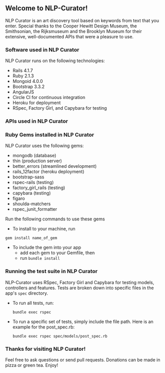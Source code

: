 ## Welcome to NLP-Curator!
NLP Curator is an art discovery tool based on keywords from text that you enter.
Special thanks to the Cooper Hewitt Design Museum, the Smithsonian, the Rijksmuseum and the Brooklyn Museum for their extensive, well-documented APIs that were a pleasure to use.



### Software used in NLP Curator

NLP Curator runs on the following technologies:

* Rails 4.1.7
* Ruby 2.1.3
* Mongoid 4.0.0
* Bootstrap 3.3.2
* AngularJS
* Circle CI for continuous integration
* Heroku for deployment
* RSpec, Factory Girl, and Capybara for testing


### APIs used in NLP Curator


### Ruby Gems installed in NLP Curator

NLP Curator uses the following gems:

* mongodb (database)
* thin (production server)
* better_errors (streamlined development)
* rails_12factor (heroku deployment)
* bootstrap-sass
* rspec-rails (testing)
* factory_girl_rails (testing)
* capybara (testing)
* figaro
* shoulda-matchers
* rspec_junit_formatter

Run the following commands to use these gems
* To install to your machine, run

```
gem install name_of_gem
```

* To include the gem into your app
	* add each gem to your Gemfile, then
	* run `bundle install`


### Running the test suite in NLP Curator
NLP-Curator uses RSpec, Factory Girl and Capybara for testing models, controllers and features.  Tests are broken down into specific files in the app's `spec` directory. 

* To run all tests, run:
	```
	bundle exec rspec
	```

* To run a specific set of tests, simply include the file path. Here is an example for the post_spec.rb:
	```
	bundle exec rspec spec/models/post_spec.rb
	```

### Thanks for visiting NLP Curator!

Feel free to ask questions or send pull requests. Donations can be made in pizza or green tea. Enjoy!






